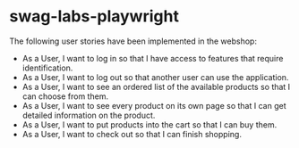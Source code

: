 # swag-labs-playwright

The following user stories have been implemented in the webshop:

- As a User, I want to log in so that I have access to features that require identification.
- As a User, I want to log out so that another user can use the application.
- As a User, I want to see an ordered list of the available products so that I can choose from them.
- As a User, I want to see every product on its own page so that I can get detailed information on the product.
- As a User, I want to put products into the cart so that I can buy them.
- As a User, I want to check out so that I can finish shopping.